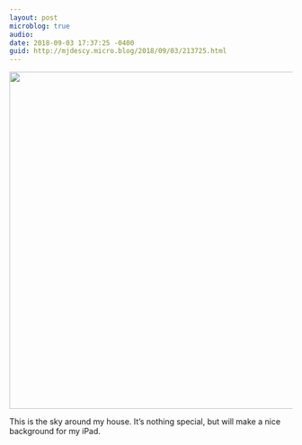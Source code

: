 ```yaml
---
layout: post
microblog: true
audio: 
date: 2018-09-03 17:37:25 -0400
guid: http://mjdescy.micro.blog/2018/09/03/213725.html
---
```

<a href="http://micro.mjdescy.me/uploads/2018/fadac84094.jpg"><img src="http://micro.mjdescy.me/uploads/2018/fadac84094.jpg" width="600" height="450" style="height: auto;" class="sunlit_image" /></a>

This is the sky around my house. It’s nothing special, but will make a nice background for my iPad.


